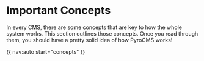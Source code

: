 # Important Concepts

In every CMS, there are some concepts that are key to how the whole system works. This section outlines those concepts. Once you read through them, you should have a pretty solid idea of how PyroCMS works!

{{ nav:auto start="concepts" }}